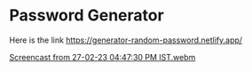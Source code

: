 # Password Generator
Here is the link https://generator-random-password.netlify.app/

[Screencast from 27-02-23 04:47:30 PM IST.webm](https://user-images.githubusercontent.com/52645265/221552889-9be7d248-8738-4a52-bbb9-5790f64d3676.webm)

